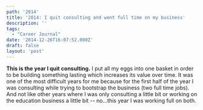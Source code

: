 ```yaml
---
path: '2014'
title: '2014: I quit consulting and went full time on my business'
description: ''
tags:
  - "Career Journal"
date: '2014-12-26T16:07:52.000Z'
draft: false
layout: 'post'
---
```


**This is the year I quit consulting.** I put all my eggs into one basket in order to be building something lasting which increases its value over time. It was one of the most difficult years for me because for the first half of the year I was consulting while trying to bootstrap the business (two full time jobs). And not like other years where I was only consulting a little bit or working on the education business a little bit -- no...this year I was working full on both.
